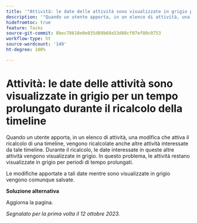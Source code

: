 ```yaml
---
title: '"Attività: le date delle attività sono visualizzate in grigio per un tempo prolungato durante il ricalcolo della timeline'
description: '"Quando un utente apporta, in un elenco di attività, una modifica che attiva il ricalcolo di una timeline, vengono ricalcolate anche altre attività interessate da tale timeline. Durante il ricalcolo, le date interessate in queste altre attività vengono visualizzate in grigio. In questo problema, le attività restano visualizzate in grigio per periodi di tempo prolungati. ”'
hidefromtoc: true
feature: Tasks
source-git-commit: 0bec78610e0e035d89b60a53d08cf07ef80c0753
workflow-type: ht
source-wordcount: '149'
ht-degree: 100%

---
```



# Attività: le date delle attività sono visualizzate in grigio per un tempo prolungato durante il ricalcolo della timeline

Quando un utente apporta, in un elenco di attività, una modifica che attiva il ricalcolo di una timeline, vengono ricalcolate anche altre attività interessate da tale timeline. Durante il ricalcolo, le date interessate in queste altre attività vengono visualizzate in grigio. In questo problema, le attività restano visualizzate in grigio per periodi di tempo prolungati. 

Le modifiche apportate a tali date mentre sono visualizzate in grigio vengono comunque salvate.

**Soluzione alternativa**

Aggiorna la pagina.

_Segnalato per la prima volta il 12 ottobre 2023._
